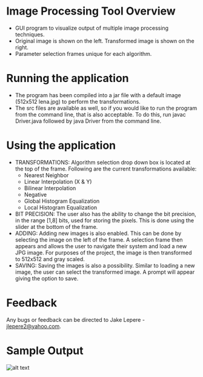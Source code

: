 # Image Processing Tool Overview
- GUI program to visualize output of multiple image processing techniques.
- Original image is shown on the left. Transformed image is shown on the right.
- Parameter selection frames unique for each algorithm.

# Running the application
- The program has been compiled into a jar file with a default image (512x512 lena.jpg) to perform the transformations.
- The src files are available as well, so if you would like to run the program from the command line, that is also acceptable. To do this, run javac Driver.java followed by java Driver from the command line.

# Using the application
- TRANSFORMATIONS: Algorithm selection drop down box is located at the top of the frame. Following are the current transformations available:
  - Nearest Neighbor
  - Linear Interpolation (X & Y)
  - Bilinear Interpolation
  - Negative
  - Global Histogram Equalization
  - Local Histogram Equalization
- BIT PRECISION: The user also has the ability to change the bit precision, in the range [1,8] bits, used for storing the pixels. This is done using the slider at the bottom of the frame.
- ADDING: Adding new images is also enabled. This can be done by selecting the image on the left of the frame. A selection frame then appears and allows the user to navigate their system and load a new JPG image. For purposes of the project, the image is then transformed to 512x512 and gray scaled.
- SAVING: Saving the images is also a possibility. Similar to loading a new image, the user can select the transformed image. A prompt will appear giving the option to save.

# Feedback
Any bugs or feedback can be directed to Jake Lepere - jlepere2@yahoo.com.

# Sample Output
![alt text](https://github.com/jrlepere/ImageTransformationProject/blob/master/imgs/NearestNeighbor_512-32-512_7.png)
